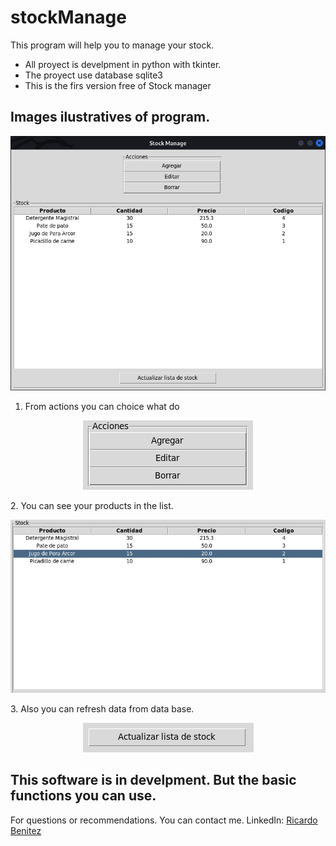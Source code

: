 # stockManage
This program will help you to manage your stock.

 * All proyect is develpment in python with tkinter.
 * The proyect use database sqlite3
 * This is the firs version free of Stock manager

 ## Images ilustratives of program.
 <p align="center"><img src="src/window_general.png" /></p>

 1. From actions you can choice what do
 <p align="center"><img src="src/actions.png" /></p>
 2. You can see your products in the list.
 <p align="center"><img src="src/list_products.png" /></p>
 3. Also you can refresh data from data base.
 <p align="center"><img src="src/update_list.png" /></p>


 ## This software is in develpment. But the basic functions you can use.

For questions or recommendations. You can contact me.
LinkedIn: [Ricardo Benitez]( www.linkedin.com/in/roseabdev)
